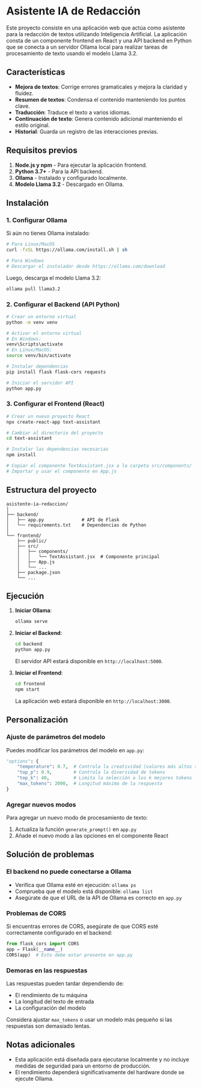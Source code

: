 # Asistente IA de Redacción

Este proyecto consiste en una aplicación web que actúa como asistente para la redacción de textos utilizando Inteligencia Artificial. La aplicación consta de un componente frontend en React y una API backend en Python que se conecta a un servidor Ollama local para realizar tareas de procesamiento de texto usando el modelo Llama 3.2.

## Características

- **Mejora de textos**: Corrige errores gramaticales y mejora la claridad y fluidez.
- **Resumen de textos**: Condensa el contenido manteniendo los puntos clave.
- **Traducción**: Traduce el texto a varios idiomas.
- **Continuación de texto**: Genera contenido adicional manteniendo el estilo original.
- **Historial**: Guarda un registro de las interacciones previas.

## Requisitos previos

1. **Node.js y npm** - Para ejecutar la aplicación frontend.
2. **Python 3.7+** - Para la API backend.
3. **Ollama** - Instalado y configurado localmente.
4. **Modelo Llama 3.2** - Descargado en Ollama.

## Instalación

### 1. Configurar Ollama

Si aún no tienes Ollama instalado:

```bash
# Para Linux/MacOS
curl -fsSL https://ollama.com/install.sh | sh

# Para Windows
# Descargar el instalador desde https://ollama.com/download
```

Luego, descarga el modelo Llama 3.2:

```bash
ollama pull llama3.2
```

### 2. Configurar el Backend (API Python)

```bash
# Crear un entorno virtual
python -m venv venv

# Activar el entorno virtual
# En Windows:
venv\Scripts\activate
# En Linux/MacOS:
source venv/bin/activate

# Instalar dependencias
pip install flask flask-cors requests

# Iniciar el servidor API
python app.py
```

### 3. Configurar el Frontend (React)

```bash
# Crear un nuevo proyecto React
npx create-react-app text-assistant

# Cambiar al directorio del proyecto
cd text-assistant

# Instalar las dependencias necesarias
npm install

# Copiar el componente TextAssistant.jsx a la carpeta src/components/
# Importar y usar el componente en App.js
```

## Estructura del proyecto

```
asistente-ia-redaccion/
│
├── backend/
│   ├── app.py              # API de Flask
│   └── requirements.txt    # Dependencias de Python
│
└── frontend/
    ├── public/
    ├── src/
    │   ├── components/
    │   │   └── TextAssistant.jsx  # Componente principal
    │   ├── App.js
    │   └── ...
    ├── package.json
    └── ...
```

## Ejecución

1. **Iniciar Ollama**:
   ```bash
   ollama serve
   ```

2. **Iniciar el Backend**:
   ```bash
   cd backend
   python app.py
   ```
   El servidor API estará disponible en `http://localhost:5000`.

3. **Iniciar el Frontend**:
   ```bash
   cd frontend
   npm start
   ```
   La aplicación web estará disponible en `http://localhost:3000`.

## Personalización

### Ajuste de parámetros del modelo

Puedes modificar los parámetros del modelo en `app.py`:

```python
"options": {
    "temperature": 0.7,  # Controla la creatividad (valores más altos = más creatividad)
    "top_p": 0.9,        # Controla la diversidad de tokens
    "top_k": 40,         # Limita la selección a los k mejores tokens
    "max_tokens": 2000,  # Longitud máxima de la respuesta
}
```

### Agregar nuevos modos

Para agregar un nuevo modo de procesamiento de texto:

1. Actualiza la función `generate_prompt()` en `app.py`
2. Añade el nuevo modo a las opciones en el componente React

## Solución de problemas

### El backend no puede conectarse a Ollama

- Verifica que Ollama esté en ejecución: `ollama ps`
- Comprueba que el modelo está disponible: `ollama list`
- Asegúrate de que el URL de la API de Ollama es correcto en `app.py`

### Problemas de CORS

Si encuentras errores de CORS, asegúrate de que CORS esté correctamente configurado en el backend:

```python
from flask_cors import CORS
app = Flask(__name__)
CORS(app)  # Esto debe estar presente en app.py
```

### Demoras en las respuestas

Las respuestas pueden tardar dependiendo de:
- El rendimiento de tu máquina
- La longitud del texto de entrada
- La configuración del modelo

Considera ajustar `max_tokens` o usar un modelo más pequeño si las respuestas son demasiado lentas.

## Notas adicionales

- Esta aplicación está diseñada para ejecutarse localmente y no incluye medidas de seguridad para un entorno de producción.
- El rendimiento dependerá significativamente del hardware donde se ejecute Ollama.